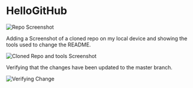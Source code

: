 # HelloGitHub

![Repo Screenshot](https://user-images.githubusercontent.com/49535429/73085883-77dd4980-3e9d-11ea-959d-98ac70059d90.PNG)


Adding a Screenshot of a cloned repo on my local device and showing the tools used to change the README.


![Cloned Repo and tools Screenshot](https://user-images.githubusercontent.com/49535429/73086352-81b37c80-3e9e-11ea-98c3-ebc4f29fa175.PNG)


Verifying that the changes have been updated to the master branch.


![Verifying Change](https://user-images.githubusercontent.com/49535429/73086855-67c66980-3e9f-11ea-9782-f2370f750432.PNG)
